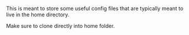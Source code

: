 This is meant to store some useful config files that are typically meant to live in the home directory.

Make sure to clone directly into home folder.
